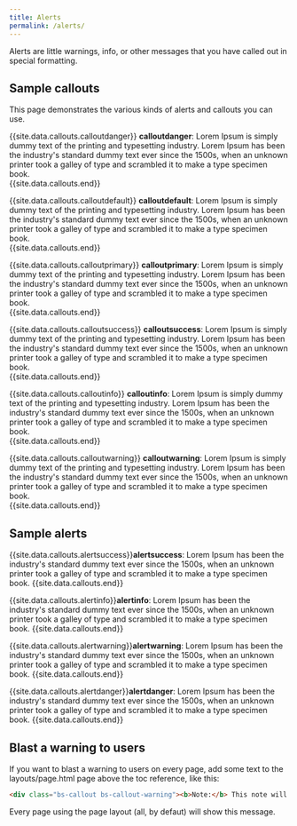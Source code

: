 ```yaml
---
title: Alerts
permalink: /alerts/
---
```


Alerts are little warnings, info, or other messages that you have called out in special formatting.

##  Sample callouts

This page demonstrates the various kinds of alerts and callouts you can use.

{{site.data.callouts.calloutdanger}}
<b>calloutdanger</b>: Lorem Ipsum is simply dummy text of the printing and typesetting industry. Lorem Ipsum has been the industry's standard dummy text ever since the 1500s, when an unknown printer took a galley of type and scrambled it to make a type specimen book.  
{{site.data.callouts.end}}

{{site.data.callouts.calloutdefault}}
<b>calloutdefault</b>: Lorem Ipsum is simply dummy text of the printing and typesetting industry. Lorem Ipsum has been the industry's standard dummy text ever since the 1500s, when an unknown printer took a galley of type and scrambled it to make a type specimen book.  
{{site.data.callouts.end}}

{{site.data.callouts.calloutprimary}}
<b>calloutprimary</b>: Lorem Ipsum is simply dummy text of the printing and typesetting industry. Lorem Ipsum has been the industry's standard dummy text ever since the 1500s, when an unknown printer took a galley of type and scrambled it to make a type specimen book.  
{{site.data.callouts.end}}

{{site.data.callouts.calloutsuccess}}
<b>calloutsuccess</b>: Lorem Ipsum is simply dummy text of the printing and typesetting industry. Lorem Ipsum has been the industry's standard dummy text ever since the 1500s, when an unknown printer took a galley of type and scrambled it to make a type specimen book.  
{{site.data.callouts.end}}

{{site.data.callouts.calloutinfo}}
<b>calloutinfo</b>: Lorem Ipsum is simply dummy text of the printing and typesetting industry. Lorem Ipsum has been the industry's standard dummy text ever since the 1500s, when an unknown printer took a galley of type and scrambled it to make a type specimen book.  
{{site.data.callouts.end}}

{{site.data.callouts.calloutwarning}}
<b>calloutwarning</b>: Lorem Ipsum is simply dummy text of the printing and typesetting industry. Lorem Ipsum has been the industry's standard dummy text ever since the 1500s, when an unknown printer took a galley of type and scrambled it to make a type specimen book.  
{{site.data.callouts.end}}

## Sample alerts

{{site.data.callouts.alertsuccess}}<b>alertsuccess</b>: Lorem Ipsum has been the industry's standard dummy text ever since the 1500s, when an unknown printer took a galley of type and scrambled it to make a type specimen book. {{site.data.callouts.end}}

{{site.data.callouts.alertinfo}}<b>alertinfo</b>: Lorem Ipsum has been the industry's standard dummy text ever since the 1500s, when an unknown printer took a galley of type and scrambled it to make a type specimen book. {{site.data.callouts.end}}

{{site.data.callouts.alertwarning}}<b>alertwarning</b>: Lorem Ipsum has been the industry's standard dummy text ever since the 1500s, when an unknown printer took a galley of type and scrambled it to make a type specimen book. {{site.data.callouts.end}}

{{site.data.callouts.alertdanger}}<b>alertdanger</b>: Lorem Ipsum has been the industry's standard dummy text ever since the 1500s, when an unknown printer took a galley of type and scrambled it to make a type specimen book. {{site.data.callouts.end}}

## Blast a warning to users

If you want to blast a warning to users on every page, add some text to the layouts/page.html page above the toc reference, like this:

```html
<div class="bs-callout bs-callout-warning"><b>Note:</b> This note will appear on every page in the site. </div>
```

Every page using the page layout (all, by defaut) will show this message.

